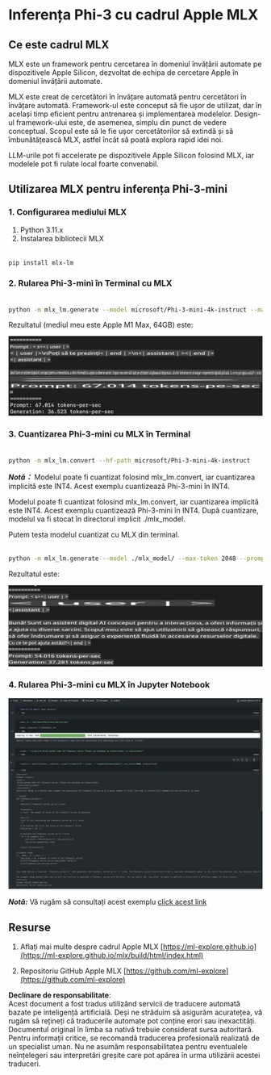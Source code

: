 # **Inferența Phi-3 cu cadrul Apple MLX**

## **Ce este cadrul MLX**

MLX este un framework pentru cercetarea în domeniul învățării automate pe dispozitivele Apple Silicon, dezvoltat de echipa de cercetare Apple în domeniul învățării automate.

MLX este creat de cercetători în învățare automată pentru cercetători în învățare automată. Framework-ul este conceput să fie ușor de utilizat, dar în același timp eficient pentru antrenarea și implementarea modelelor. Design-ul framework-ului este, de asemenea, simplu din punct de vedere conceptual. Scopul este să le fie ușor cercetătorilor să extindă și să îmbunătățească MLX, astfel încât să poată explora rapid idei noi.

LLM-urile pot fi accelerate pe dispozitivele Apple Silicon folosind MLX, iar modelele pot fi rulate local foarte convenabil.

## **Utilizarea MLX pentru inferența Phi-3-mini**

### **1. Configurarea mediului MLX**

1. Python 3.11.x  
2. Instalarea bibliotecii MLX  

```bash

pip install mlx-lm

```

### **2. Rularea Phi-3-mini în Terminal cu MLX**

```bash

python -m mlx_lm.generate --model microsoft/Phi-3-mini-4k-instruct --max-token 2048 --prompt  "<|user|>\nCan you introduce yourself<|end|>\n<|assistant|>"

```

Rezultatul (mediul meu este Apple M1 Max, 64GB) este:

![Terminal](../../../../../translated_images/01.0d0f100b646a4e4c4f1cd36c1a05727cd27f1e696ed642c06cf6e2c9bbf425a4.ro.png)

### **3. Cuantizarea Phi-3-mini cu MLX în Terminal**

```bash

python -m mlx_lm.convert --hf-path microsoft/Phi-3-mini-4k-instruct

```

***Notă：*** Modelul poate fi cuantizat folosind mlx_lm.convert, iar cuantizarea implicită este INT4. Acest exemplu cuantizează Phi-3-mini în INT4.

Modelul poate fi cuantizat folosind mlx_lm.convert, iar cuantizarea implicită este INT4. Acest exemplu cuantizează Phi-3-mini în INT4. După cuantizare, modelul va fi stocat în directorul implicit ./mlx_model.

Putem testa modelul cuantizat cu MLX din terminal.

```bash

python -m mlx_lm.generate --model ./mlx_model/ --max-token 2048 --prompt  "<|user|>\nCan you introduce yourself<|end|>\n<|assistant|>"

```

Rezultatul este:

![INT4](../../../../../translated_images/02.04e0be1f18a90a58ad47e0c9d9084ac94d0f1a8c02fa707d04dd2dfc7e9117c6.ro.png)

### **4. Rularea Phi-3-mini cu MLX în Jupyter Notebook**

![Notebook](../../../../../translated_images/03.0cf0092fe143357656bb5a7bc6427c41d8528d772d38a82d0b2693e2a3eeb16e.ro.png)

***Notă:*** Vă rugăm să consultați acest exemplu [click acest link](../../../../../code/03.Inference/MLX/MLX_DEMO.ipynb)

## **Resurse**

1. Aflați mai multe despre cadrul Apple MLX [https://ml-explore.github.io](https://ml-explore.github.io/mlx/build/html/index.html)  

2. Repositoriu GitHub Apple MLX [https://github.com/ml-explore](https://github.com/ml-explore)  

**Declinare de responsabilitate**:  
Acest document a fost tradus utilizând servicii de traducere automată bazate pe inteligență artificială. Deși ne străduim să asigurăm acuratețea, vă rugăm să rețineți că traducerile automate pot conține erori sau inexactități. Documentul original în limba sa nativă trebuie considerat sursa autoritară. Pentru informații critice, se recomandă traducerea profesională realizată de un specialist uman. Nu ne asumăm responsabilitatea pentru eventualele neînțelegeri sau interpretări greșite care pot apărea în urma utilizării acestei traduceri.